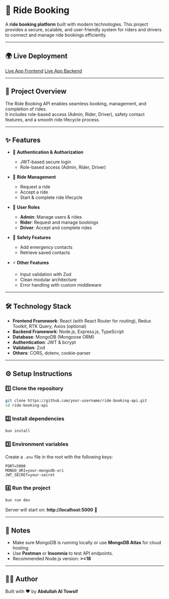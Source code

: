 # 🚖 Ride Booking

A **ride booking platform** built with modern technologies. This project provides a secure, scalable, and user-friendly system for riders and drivers to connect and manage ride bookings efficiently.

---

## 🌍 Live Deployment
[Live App Frontend](https://ride-booking-system-frontend.vercel.app/)
[Live App Backend](https://ride-booking-system-backend.vercel.app/)

---

## 📖 Project Overview
The Ride Booking API enables seamless booking, management, and completion of rides.  
It includes role-based access (Admin, Rider, Driver), safety contact features, and a smooth ride lifecycle process.

---

## ✨ Features
- 🔑 **Authentication & Authorization**
  - JWT-based secure login
  - Role-based access (Admin, Rider, Driver)

- 🚖 **Ride Management**
  - Request a ride
  - Accept a ride
  - Start & complete ride lifecycle

- 👥 **User Roles**
  - **Admin**: Manage users & rides
  - **Rider**: Request and manage bookings
  - **Driver**: Accept and complete rides

- 📱 **Safety Features**
  - Add emergency contacts
  - Retrieve saved contacts

- ⚡ **Other Features**
  - Input validation with Zod
  - Clean modular architecture
  - Error handling with custom middleware

---

## 🛠️ Technology Stack
- **Frontend Framework**: React (with React Router for routing), Redux Toolkit, RTK Query, Axios (optional)
- **Backend Framework**: Node.js, Express.js, TypeScript
- **Database**: MongoDB (Mongoose ORM)
- **Authentication**: JWT & bcrypt
- **Validation**: Zod
- **Others**: CORS, dotenv, cookie-parser

---

## ⚙️ Setup Instructions

### 1️⃣ Clone the repository
```bash
git clone https://github.com/your-username/ride-booking-api.git
cd ride-booking-api
```

### 2️⃣ Install dependencies
```bash
bun install
```

### 3️⃣ Environment variables
Create a `.env` file in the root with the following keys:
```env
PORT=5000
MONGO_URI=your-mongodb-uri
JWT_SECRET=your-secret
```

### 4️⃣ Run the project
```bash
bun run dev
```

Server will start on: **http://localhost:5000** 🚀

---

## 📌 Notes
- Make sure MongoDB is running locally or use **MongoDB Atlas** for cloud hosting.
- Use **Postman** or **Insomnia** to test API endpoints.
- Recommended Node.js version: **>=18**

---

## 👨‍💻 Author
Built with ❤️ by **Abdullah Al Towsif**
